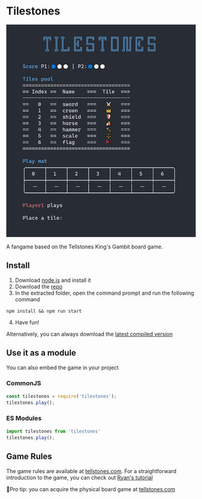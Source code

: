 # Tilestones

<p style="text-align:center">
<img src="./tilestones.png"/>
</p>

A fangame based on the Tellstones King's Gambit board game.

## Install

1. Download [node.js](https://nodejs.org/) and install it
2. Download the [repo](https://github.com/rjpiva/tilestones/archive/refs/heads/master.zip)
3. In the extracted folder, open the command prompt and run the following command

```shell
npm install && npm run start
```

4. Have fun! 

Alternatively, you can always download the [latest compiled version](https://github.com/rjpiva/tilestones/releases/latest)


## Use it as a module

You can also embed the game in your project

### CommonJS
```javascript
const tilestones = require('tilestones');
tilestones.play(); 
```

### ES Modules
```javascript
import tilestones from 'tilestones'
tilestones.play(); 
```

## Game Rules
The game rules are available at [tellstones.com](https://tellstones.com/). For a straightforward introduction to the game, you can check out [Ryan's tutorial](https://youtu.be/p0lol1-Xt3Q)

🎲Pro tip: you can acquire the physical board game at [tellstones.com](https://tellstones.com)